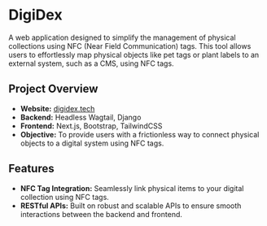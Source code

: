 # DigiDex

A web application designed to simplify the management of physical collections using NFC (Near Field Communication) tags. This tool allows users to effortlessly map physical objects like pet tags or plant labels to an external system, such as a CMS, using NFC tags.

## Project Overview

- **Website:** [digidex.tech](https://digidex.tech)
- **Backend:** Headless Wagtail, Django
- **Frontend:** Next.js, Bootstrap, TailwindCSS
- **Objective:** To provide users with a frictionless way to connect physical objects to a digital system using NFC tags.

## Features

- **NFC Tag Integration:** Seamlessly link physical items to your digital collection using NFC tags.
- **RESTful APIs:** Built on robust and scalable APIs to ensure smooth interactions between the backend and frontend.

